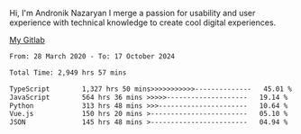 Hi, I'm Andronik Nazaryan
I merge a passion for usability and user experience with technical knowledge to create cool digital experiences.

[My Gitlab](https://gitlab.com/anridev24)

<!--START_SECTION:waka-->

```txt
From: 28 March 2020 - To: 17 October 2024

Total Time: 2,949 hrs 57 mins

TypeScript        1,327 hrs 50 mins>>>>>>>>>>>--------------   45.01 %
JavaScript        564 hrs 36 mins >>>>>--------------------   19.14 %
Python            313 hrs 48 mins >>>----------------------   10.64 %
Vue.js            150 hrs 20 mins >------------------------   05.10 %
JSON              145 hrs 48 mins >------------------------   04.94 %
```

<!--END_SECTION:waka-->
